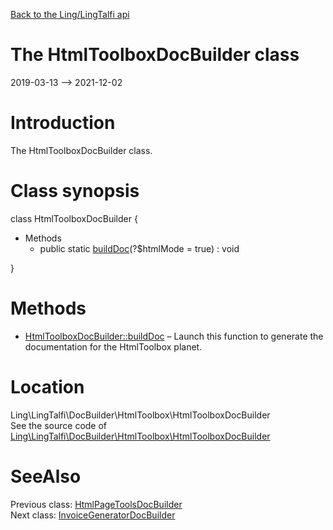 [Back to the Ling/LingTalfi api](https://github.com/lingtalfi/LingTalfi/blob/master/doc/api/Ling/LingTalfi.md)



The HtmlToolboxDocBuilder class
================
2019-03-13 --> 2021-12-02






Introduction
============

The HtmlToolboxDocBuilder class.



Class synopsis
==============


class <span class="pl-k">HtmlToolboxDocBuilder</span>  {

- Methods
    - public static [buildDoc](https://github.com/lingtalfi/LingTalfi/blob/master/doc/api/Ling/LingTalfi/DocBuilder/HtmlToolbox/HtmlToolboxDocBuilder/buildDoc.md)(?$htmlMode = true) : void

}






Methods
==============

- [HtmlToolboxDocBuilder::buildDoc](https://github.com/lingtalfi/LingTalfi/blob/master/doc/api/Ling/LingTalfi/DocBuilder/HtmlToolbox/HtmlToolboxDocBuilder/buildDoc.md) &ndash; Launch this function to generate the documentation for the HtmlToolbox planet.





Location
=============
Ling\LingTalfi\DocBuilder\HtmlToolbox\HtmlToolboxDocBuilder<br>
See the source code of [Ling\LingTalfi\DocBuilder\HtmlToolbox\HtmlToolboxDocBuilder](https://github.com/lingtalfi/LingTalfi/blob/master/DocBuilder/HtmlToolbox/HtmlToolboxDocBuilder.php)



SeeAlso
==============
Previous class: [HtmlPageToolsDocBuilder](https://github.com/lingtalfi/LingTalfi/blob/master/doc/api/Ling/LingTalfi/DocBuilder/HtmlPageTools/HtmlPageToolsDocBuilder.md)<br>Next class: [InvoiceGeneratorDocBuilder](https://github.com/lingtalfi/LingTalfi/blob/master/doc/api/Ling/LingTalfi/DocBuilder/InvoiceGenerator/InvoiceGeneratorDocBuilder.md)<br>
